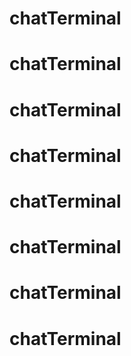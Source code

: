 # chatTerminal
# chatTerminal
# chatTerminal
# chatTerminal
# chatTerminal
# chatTerminal
# chatTerminal
# chatTerminal
